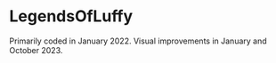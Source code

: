 # LegendsOfLuffy

Primarily coded in January 2022. Visual improvements in January and October 2023.
